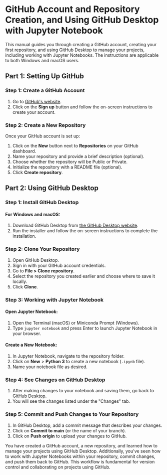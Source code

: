 # GitHub Account and Repository Creation, and Using GitHub Desktop with Jupyter Notebook

This manual guides you through creating a GitHub account, creating your first repository, and using GitHub Desktop to manage your projects, including working with Jupyter Notebooks. The instructions are applicable to both Windows and macOS users.

## Part 1: Setting Up GitHub

### Step 1: Create a GitHub Account

1. Go to [GitHub's website](https://github.com/).
2. Click on the **Sign up** button and follow the on-screen instructions to create your account.

### Step 2: Create a New Repository

Once your GitHub account is set up:

1. Click on the **New** button next to **Repositories** on your GitHub dashboard.
2. Name your repository and provide a brief description (optional).
3. Choose whether the repository will be Public or Private.
4. Initialize the repository with a README file (optional).
5. Click **Create repository**.

## Part 2: Using GitHub Desktop

### Step 1: Install GitHub Desktop

#### For Windows and macOS:

1. Download GitHub Desktop from [the GitHub Desktop website](https://desktop.github.com/).
2. Run the installer and follow the on-screen instructions to complete the installation.

### Step 2: Clone Your Repository

1. Open GitHub Desktop.
2. Sign in with your GitHub account credentials.
3. Go to **File > Clone repository**.
4. Select the repository you created earlier and choose where to save it locally.
5. Click **Clone**.

### Step 3: Working with Jupyter Notebook

#### Open Jupyter Notebook:

1. Open the Terminal (macOS) or Miniconda Prompt (Windows).
2. Type `jupyter notebook` and press Enter to launch Jupyter Notebook in your browser.

#### Create a New Notebook:

1. In Jupyter Notebook, navigate to the repository folder.
2. Click on **New** > **Python 3** to create a new notebook (`.ipynb` file).
3. Name your notebook file as desired.

### Step 4: See Changes on GitHub Desktop

1. After making changes to your notebook and saving them, go back to GitHub Desktop.
2. You will see the changes listed under the "Changes" tab.

### Step 5: Commit and Push Changes to Your Repository

1. In GitHub Desktop, add a commit message that describes your changes.
2. Click on **Commit to main** (or the name of your branch).
3. Click on **Push origin** to upload your changes to GitHub.


You have created a GitHub account, a new repository, and learned how to manage your projects using GitHub Desktop. Additionally, you've seen how to work with Jupyter Notebooks within your repository, commit changes, and push them back to GitHub. This workflow is fundamental for version control and collaborating on projects using GitHub.

